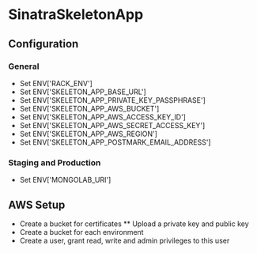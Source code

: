 # SinatraSkeletonApp

## Configuration

### General

* Set ENV['RACK_ENV']
* Set ENV['SKELETON_APP_BASE_URL']
* Set ENV['SKELETON_APP_PRIVATE_KEY_PASSPHRASE']
* Set ENV['SKELETON_APP_AWS_BUCKET']
* Set ENV['SKELETON_APP_AWS_ACCESS_KEY_ID']
* Set ENV['SKELETON_APP_AWS_SECRET_ACCESS_KEY']
* Set ENV['SKELETON_APP_AWS_REGION']
* Set ENV['SKELETON_APP_POSTMARK_EMAIL_ADDRESS']

### Staging and Production

* Set ENV['MONGOLAB_URI']

## AWS Setup

* Create a bucket for certificates
** Upload a private key and public key
* Create a bucket for each environment
* Create a user, grant read, write and admin privileges to this user
